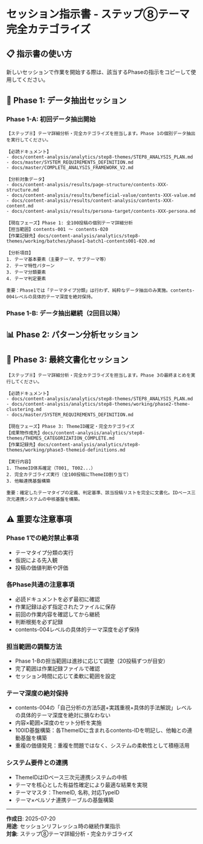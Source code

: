 # セッション指示書 - ステップ⑧テーマ完全カテゴライズ

## 📋 指示書の使い方

新しいセッションで作業を開始する際は、該当するPhaseの指示をコピーして使用してください。

## 🎯 Phase 1: データ抽出セッション

### Phase 1-A: 初回データ抽出開始

```
【ステップ⑧】テーマ詳細分析・完全カテゴライズを担当します。Phase 1の個別データ抽出を実行してください。

【必読ドキュメント】
- docs/content-analysis/analytics/step8-themes/STEP8_ANALYSIS_PLAN.md
- docs/master/SYSTEM_REQUIREMENTS_DEFINITION.md
- docs/master/COMPLETE_ANALYSIS_FRAMEWORK_V2.md

【分析対象データ】
- docs/content-analysis/results/page-structure/contents-XXX-structure.md
- docs/content-analysis/results/beneficial-value/contents-XXX-value.md
- docs/content-analysis/results/content-analysis/contents-XXX-content.md
- docs/content-analysis/results/persona-target/contents-XXX-persona.md

【現在フェーズ】Phase 1: 全100投稿の個別テーマ詳細分析
【担当範囲】contents-001 〜 contents-020
【作業記録先】docs/content-analysis/analytics/step8-themes/working/batches/phase1-batch1-contents001-020.md

【分析項目】
1. テーマ基本要素（主要テーマ、サブテーマ等）
2. テーマ特性パターン
3. テーマ分類要素
4. テーマ判定要素

重要：Phase1では「テーマタイプ分類」は行わず、純粋なデータ抽出のみ実施。contents-004レベルの具体的テーマ深度を絶対保持。
```

### Phase 1-B: データ抽出継続（2回目以降）

<!-- ```
【ステップ⑧】テーマ詳細分析・完全カテゴライズを担当します。Phase 1の個別データ抽出を継続してください。

【必読ドキュメント】
- docs/content-analysis/analytics/step8-themes/STEP8_ANALYSIS_PLAN.md
- docs/content-analysis/analytics/step8-themes/working/batches/（進捗確認）

【分析対象データ】
- docs/content-analysis/results/page-structure/contents-XXX-structure.md
- docs/content-analysis/results/beneficial-value/contents-XXX-value.md
- docs/content-analysis/results/content-analysis/contents-XXX-content.md
- docs/content-analysis/results/persona-target/contents-XXX-persona.md

【現在フェーズ】Phase 1: 全100投稿の個別テーマ詳細分析
【担当範囲】contents-081 〜 contents-100 ※範囲は進捗に応じて調整
【作業記録先】docs/content-analysis/analytics/step8-themes/working/batches/phase1-batch2-contents081-100.md
【前回完了範囲】contents-001 〜 contents-020 ※進捗に応じて調整

重要：既存の記録フォーマットに従い、テーマタイプ分類なしでデータ抽出のみ継続。20投稿ずつバッチ分割で記録。内容×範囲×深度のセット分析を実施。
``` -->

## 📊 Phase 2: パターン分析セッション

<!-- ```
【ステップ⑧】テーマ詳細分析・完全カテゴライズを担当します。Phase 2の横断的パターン分析を実行してください。

【必読ドキュメント】
- docs/content-analysis/analytics/step8-themes/STEP8_ANALYSIS_PLAN.md
- docs/content-analysis/analytics/step8-themes/working/batches/（全バッチデータ）
- docs/master/SYSTEM_REQUIREMENTS_DEFINITION.md

【現在フェーズ】Phase 2: 横断的パターン分析・テーマクラスタリング
【前提条件】Phase 1で100投稿すべてのテーマデータ抽出完了
【作業記録先】docs/content-analysis/analytics/step8-themes/working/phase2-theme-clustering.md

【実行内容】
1. 純粋なデータ分析（テーマ内容の類型化とグルーピング）
2. 自然なテーマタイプの発見（クラスタリング）
3. 重複パターンの発見

重要：データから自然に浮かび上がるテーマクラスターを発見し、客観的に分類。具体的テーマ深度を保持したクラスタリングを実施。
``` -->

## 📝 Phase 3: 最終文書化セッション

```
【ステップ⑧】テーマ詳細分析・完全カテゴライズを担当します。Phase 3の最終まとめを実行してください。

【必読ドキュメント】
- docs/content-analysis/analytics/step8-themes/STEP8_ANALYSIS_PLAN.md
- docs/content-analysis/analytics/step8-themes/working/phase2-theme-clustering.md
- docs/master/SYSTEM_REQUIREMENTS_DEFINITION.md

【現在フェーズ】Phase 3: ThemeID確定・完全カテゴライズ
【成果物作成先】docs/content-analysis/analytics/step8-themes/THEMES_CATEGORIZATION_COMPLETE.md
【作業記録先】docs/content-analysis/analytics/step8-themes/working/phase3-themeid-definitions.md

【実行内容】
1. ThemeID体系確定（T001, T002...）
2. 完全カテゴライズ実行（全100投稿にThemeID割り当て）
3. 他軸連携基盤構築

重要：確定したテーマタイプの定義、判定基準、該当投稿リストを完全に文書化。IDベース三次元連携システムの中核基盤を構築。
```

## ⚠️ 重要な注意事項

### Phase 1での絶対禁止事項
- テーマタイプ分類の実行
- 仮説による先入観
- 投稿の価値判断や評価

### 各Phase共通の注意事項
- 必読ドキュメントを必ず最初に確認
- 作業記録は必ず指定されたファイルに保存
- 前回の作業内容を確認してから継続
- 判断根拠を必ず記録
- contents-004レベルの具体的テーマ深度を必ず保持

### 担当範囲の調整方法
- Phase 1-Bの担当範囲は進捗に応じて調整（20投稿ずつが目安）
- 完了範囲は作業記録ファイルで確認
- セッション時間に応じて柔軟に範囲を設定

### テーマ深度の絶対保持
- contents-004の「自己分析の方法5選+実践重視+具体的手法解説」レベルの具体的テーマ深度を絶対に損なわない
- 内容×範囲×深度のセット分析を実施
- 100ID基盤構築：各ThemeIDに含まれるcontents-IDを明記し、他軸との連動基盤を構築
- 重複の価値発見：重複を問題ではなく、システムの柔軟性として積極活用

### システム要件との連携
- ThemeIDはIDベース三次元連携システムの中核
- テーマを核心とした有益性確定により最適な結果を実現
- テーママスタ：ThemeID, 名称, 対応TypeID
- テーマ×ペルソナ連携テーブルの基盤構築

---

**作成日**: 2025-07-20  
**用途**: セッションリフレッシュ時の継続作業指示  
**対象**: ステップ⑧テーマ詳細分析・完全カテゴライズ